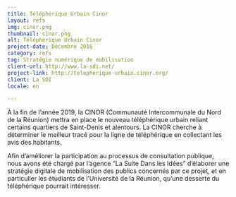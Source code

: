 ```yaml
---
title: Téléphérique Urbain Cinor
layout: refs
img: cinor.png
thumbnail: cinor.png
alt: Téléphérique Urbain Cinor
project-date: Décembre 2016
category: refs
tag: Stratégie numérique de mobilisation
client-url: http://www.la-sdi.net/
project-link: http://telepherique-urbain.cinor.org/
client: La SDI
locale: en

---
```


À la fin de l’année 2019, la CINOR (Communauté Intercommunale du Nord de la Réunion) mettra en place le nouveau téléphérique urbain reliant certains quartiers de Saint-Denis et alentours. La CINOR cherche à déterminer le meilleur tracé pour la ligne de téléphérique en collectant les avis des habitants.

Afin d’améliorer la participation au processus de consultation publique, nous avons été chargé par l’agence “La Suite Dans les Idées” d’élaborer une stratégie digitale de mobilisation des publics concernés par ce projet, et en particulier les étudiants de l’Université de la Réunion, qu’une desserte du téléphérique pourrait intéresser.
